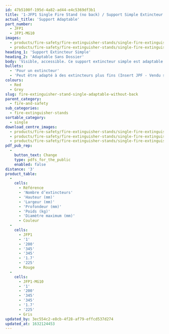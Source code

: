 ```yaml
---
id: 47b5100f-195d-4a82-ad44-e4c5369df3b1
title: '1-JFP1 Single Fire Stand (no back) / Support Simple Extincteur (Adaptable Sans Dossier)'
actual_title: 'Support Adaptable'
part_number:
  - JFP1
  - JFP1-MG10
images:
  - products/fire-safety/fire-extinguisher-stands/single-fire-extinguisher-stands/jfp1/images-lr/Product_Image_776x776_(518x518_focus_area)-JPF1-JFPINSERT_01.jpg
  - products/fire-safety/fire-extinguisher-stands/single-fire-extinguisher-stands/jfp1/images-lr/Product_Image_776x776_(518x518_focus_area)-JPF1-MG10-JFPINSERT-MG10_01.jpg
heading_1: 'Support Extincteur Simple'
heading_2: 'Adaptable Sans Dossier'
body: 'Visible, accessible. Ce support extincteur simple est adaptable en fonction du diamètre de l''extincteur.'
bullets:
  - 'Pour un extincteur'
  - 'Peut être adapté à des extincteurs plus fins (Insert JPF - Vendu séparément)'
colours:
  - Red
  - Grey
slug: fire-extinguisher-stand-single-adaptable-without-back
parent_category:
  - fire-and-safety
sub_categories:
  - fire-extinguisher-stands
sortable_category:
  - single
download_centre_images:
  - products/fire-safety/fire-extinguisher-stands/single-fire-extinguisher-stands/jfp1/images-hr/JFP1_01.jpg
  - products/fire-safety/fire-extinguisher-stands/single-fire-extinguisher-stands/jfp1/images-hr/JFP1-MG10_01.jpg
  - products/fire-safety/fire-extinguisher-stands/single-fire-extinguisher-stands/jfp1/images-hr/JFP1-MG10-JFPINSERT-MG10_01.jpg
pdf_pub_rep:
  -
    button_text: Change
    type: pdfs_for_the_public
    enabled: false
distance: '3'
product_table:
  -
    cells:
      - Référence
      - 'Nombre d’extincteurs'
      - 'Hauteur (mm)'
      - 'Largeur (mm)'
      - 'Profondeur (mm)'
      - 'Poids (kg)'
      - 'Diamètre maximum (mm)'
      - Couleur
  -
    cells:
      - JFP1
      - '1'
      - '200'
      - '345'
      - '345'
      - '1.7'
      - '225'
      - Rouge
  -
    cells:
      - JFP1-MG10
      - '1'
      - '200'
      - '345'
      - '345'
      - '1.7'
      - '225'
      - Gris
updated_by: 3ec554c2-e8cb-4f28-af79-effcd537d274
updated_at: 1632124453
---
```

